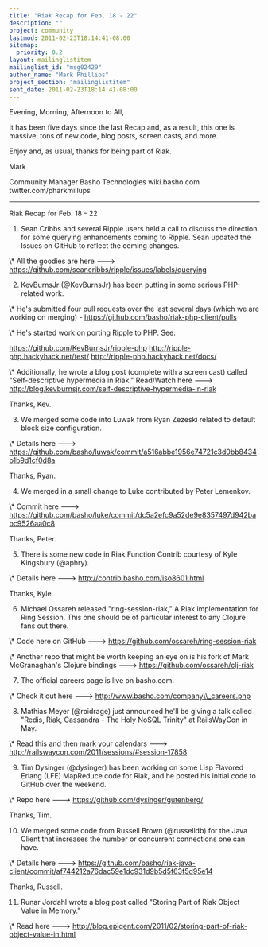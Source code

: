 ```yaml
---
title: "Riak Recap for Feb. 18 - 22"
description: ""
project: community
lastmod: 2011-02-23T18:14:41-08:00
sitemap:
  priority: 0.2
layout: mailinglistitem
mailinglist_id: "msg02429"
author_name: "Mark Phillips"
project_section: "mailinglistitem"
sent_date: 2011-02-23T18:14:41-08:00
---
```



Evening, Morning, Afternoon to All,

It has been five days since the last Recap and, as a result, this one
is massive: tons of new code, blog posts, screen casts, and more.

Enjoy and, as usual, thanks for being part of Riak.

Mark

Community Manager
Basho Technologies
wiki.basho.com
twitter.com/pharkmillups

---

Riak Recap for Feb. 18 - 22

1) Sean Cribbs and several Ripple users held a call to discuss the
direction for some querying enhancements coming to Ripple. Sean
updated the Issues on GitHub to reflect the coming changes.

\\* All the goodies are here ---&gt;
https://github.com/seancribbs/ripple/issues/labels/querying

2) KevBurnsJr (@KevBurnsJr) has been putting in some serious PHP-related work.

\\* He's submitted four pull requests over the last several days (which
we are working on merging) -
https://github.com/basho/riak-php-client/pulls

\\* He's started work on porting Ripple to PHP. See:

https://github.com/KevBurnsJr/ripple-php
http://ripple-php.hackyhack.net/test/
http://ripple-php.hackyhack.net/docs/

\\* Additionally, he wrote a blog post (complete with a screen cast)
called "Self-descriptive hypermedia in Riak." Read/Watch here ---&gt;
http://blog.kevburnsjr.com/self-descriptive-hypermedia-in-riak

Thanks, Kev.

3) We merged some code into Luwak from Ryan Zezeski related to default
block size configuration.

\\* Details here ---&gt;
https://github.com/basho/luwak/commit/a516abbe1956e74721c3d0bb8434b1b9d1cf0d8a

Thanks, Ryan.

4) We merged in a small change to Luke contributed by Peter Lemenkov.

\\* Commit here ---&gt;
https://github.com/basho/luke/commit/dc5a2efc9a52de9e8357497d942babc9526aa0c8

Thanks, Peter.

5) There is some new code in Riak Function Contrib courtesy of Kyle
Kingsbury (@aphry).

\\* Details here ---&gt; http://contrib.basho.com/iso8601.html

Thanks, Kyle.

6) Michael Ossareh released "ring-session-riak," A Riak implementation
for Ring Session. This one should be of particular interest to any
Clojure fans out there.

\\* Code here on GitHub ---&gt; https://github.com/ossareh/ring-session-riak

\\* Another repo that might be worth keeping an eye on is his fork of
Mark McGranaghan's Clojure bindings ---&gt;
https://github.com/ossareh/clj-riak

7) The official careers page is live on basho.com.

\\* Check it out here ---&gt; http://www.basho.com/company\\_careers.php

8) Mathias Meyer (@roidrage) just announced he'll be giving a talk
called "Redis, Riak, Cassandra - The Holy NoSQL Trinity" at
RailsWayCon in May.

\\* Read this and then mark your calendars ---&gt;
http://railswaycon.com/2011/sessions/#session-17858

9) Tim Dysinger (@dysinger) has been working on some Lisp Flavored
Erlang (LFE) MapReduce code for Riak, and he posted his initial code
to GitHub over the weekend.

\\* Repo here ---&gt; https://github.com/dysinger/gutenberg/

Thanks, Tim.

10) We merged some code from Russell Brown (@russelldb) for the Java
Client that increases the number or concurrent connections one can
have.

\\* Details here ---&gt;
https://github.com/basho/riak-java-client/commit/af744212a76dac59e1dc931d9b5d5f63f5d95e14

Thanks, Russell.

11) Runar Jordahl wrote a blog post called "Storing Part of Riak
Object Value in Memory."

\\* Read here ---&gt;
http://blog.epigent.com/2011/02/storing-part-of-riak-object-value-in.html


